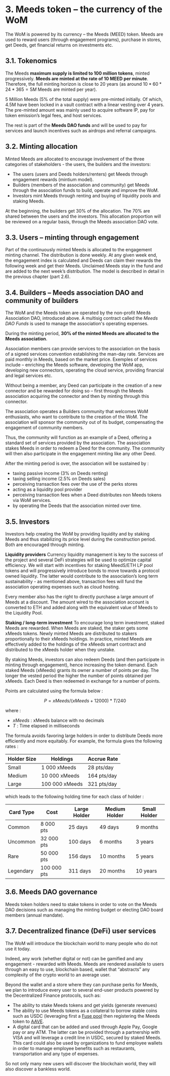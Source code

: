 # 3. Meeds token – the currency of the WoM

The WoM is powered by its currency – the Meeds (MEED) token. Meeds are used to reward users (through engagement programs), purchase in stores, get Deeds, get financial returns on investments etc.

## 3.1. Tokenomics

The Meeds **maximum supply is limited to 100 million tokens**, minted progressively. **Meeds are minted at the rate of 10 MEED per minute**. Therefore, the full minting horizon is close to 20 years (as around $10*60*24*365 = 5M$ Meeds are minted per year).

5 Million Meeds (5% of the total supply) were pre-minted initially. Of which, 4.5M have been locked in a vault contract with a linear vesting over 4 years.
The pre-minted amount was mainly used to acquire software IP, pay for token emission’s legal fees, and host services. 

The rest is part of the __Meeds DAO funds__ and will be used to pay for services and launch incentives such as airdrops and referral campaigns.


## 3.2. Minting allocation

Minted Meeds are allocated to encourage involvement of the three categories of stakeholders - the users, the builders and the investors:

- The users (users and Deeds holders/renters) get Meeds through engagement rewards (mintium model).
- Builders (members of the association and community) get Meeds through the association funds to build, operate and improve the WoM.
- Investors mint Meeds through renting and buying of liquidity pools and staking Meeds.

At the beginning, the builders get 30% of the allocation. The 70% are shared between the users and the investors. This allocation proportion will be reviewed on a regular basis, through the Meeds association DAO vote.

## 3.3. Users – minting through engagement

Part of the continuously minted Meeds is allocated to the engagement minting channel. The distribution is done weekly. At any given week end, the engagement index is calculated and Deeds can claim their rewards the following week and get their Meeds. Unclaimed Meeds stay in the fund and are added to the next week’s distribution.
The model is described in detail in the previous chapter (part 2.6).

## 3.4. Builders – Meeds association DAO and community of builders

The WoM and the Meeds token are operated by the non-profit Meeds Association DAO, introduced above. A multisig contract called the _Meeds DAO Funds_ is used to manage the association's operating expenses.

During the minting period, **30% of the minted Meeds are allocated to the Meeds association**.

Association members can provide services to the association on the basis of a signed services convention establishing the man-day rate. Services are paid monthly in Meeds, based on the market price. Exemples of services include – enriching the Meeds software, developing the WoM app, developing new connectors, operating the cloud service, providing financial and legal services etc.

Without being a member, any Deed can participate in the creation of a new connector and be rewarded for doing so – first through the Meeds association acquiring the connector and then by minting through this connector.

The association operates a Builders community that welcomes WoM enthusiasts, who want to contribute to the creation of the WoM. The association will sponsor the community out of its budget, compensating the engagement of community members.

Thus, the community will function as an example of a Deed, offering a standard set of services provided by the association. The association stakes Meeds in order to redeem a Deed for the community. The community will then also participate in the engagement minting like any other Deed.

After the minting period is over, the association will be sustained by :

- taxing passive income (3% on Deeds renting)
- taxing selling income (2.5% on Deeds sales)
- perceiving transaction fees over the use of the perks stores
- acting as a liquidity pool provider
- perceiving transaction fees when a Deed distributes non Meeds tokens via WoM services.
- by operating the Deeds that the association minted over time.


## 3.5. Investors

Investors help creating the WoM by providing liquidity and by staking Meeds and thus stabilizing its price level during the construction period. Both are encouraged through minting.

**Liquidity providers**
Currency liquidity management is key to the success of the project and several DeFi strategies will be used to optimize capital efficiency. We will start with incentives for staking MeedS/ETH LP pool tokens and will progressively introduce bonds to move towards a protocol owned liquidity. The latter would contribute to the association’s long term sustainability - as mentioned above, transaction fees will fund the association operating expenses such as cloud hosting.

Every member also has the right to directly purchase a large amount of Meeds at a discount. The amount wired to the association account is converted to ETH and added along with the equivalent value of Meeds to the Liquidity Pool.

**Staking / long-term investment**
To encourage long term investment, staked Meeds are rewarded. When Meeds are staked, the staker gets some xMeeds tokens. Newly minted Meeds are distributed to stakers proportionally to their xMeeds holdings. In practice, minted Meeds are effectively added to the holdings of the xMeeds smart contract and distributed to the xMeeds holder when they unstake.

By staking Meeds, investors can also redeem Deeds (and then participate in minting through engagement), hence increasing the token demand. Each staked Meeds (xMeeds) grants its owner a number of points per day. The longer the vested period the higher the number of points obtained per xMeeds. Each Deed is then redeemed in exchange for a number of points.

Points are calculated using the formula below :

 $$ P = xMeeds / (xMeeds + 12000) * T / 240 $$

 where :

- $xMeeds$ : xMeeds balance  with no decimals
- $T$ : Time elapsed in milliseconds

The formula avoids favoring large holders in order to distribute Deeds more efficiently and more equitably. For example, the formula gives the following rates :

| **Holder Size** | **Holdings** | **Accrue Rate**   | 
| --- | --- | --- |
| Small | 1 000 xMeeds | 28 pts/day |
| Medium | 10 000 xMeeds | 164 pts/day |
| Large | 100 000 xMeeds | 321 pts/day |


which leads to the following holding time for each class of holder :

| **Card Type**   | **Cost**   | **Large Holder** | **Medium Holder** | **Small Holder** |
| --- | --- | --- | --- | --- |
| Common | 8 000 pts | 25 days | 49 days | 9 months |
| Uncommon | 32 000 pts | 100 days | 6 months | 3 years |
| Rare | 50 000 pts | 156 days | 10 months | 5 years |
| Legendary | 100 000 pts | 311 days | 20 months | 10 years |

## 3.6. Meeds DAO governance

Meeds token holders need to stake tokens in order to vote on the Meeds DAO decisions such as managing the minting budget or electing DAO board members (annual mandate).

## 3.7. Decentralized finance (DeFi) user services

The WoM will introduce the blockchain world to many people who do not use it today.

Indeed, any work (whether digital or not) can be gamified and any engagement - rewarded with Meeds. Meeds are rendered available to users through an easy to use, blockchain based, wallet that “abstracts” any complexity of the crypto world to an average user.

Beyond the wallet and a store where they can purchase perks for Meeds, we plan to introduce every user to several end-user products powered by the Decentralized Finance protocols, such as:

- The ability to stake Meeds tokens and get yields (generate revenues)
- The ability to use Meeds tokens as a collateral to borrow stable coins such as USDC (leveraging first a [Fuse pool](https://app.rari.capital/fuse) then registering the Meeds token to [AAVE](https://aave.com/).
- A digital card that can be added and used through Apple Pay, Google pay or any ATM. The latter can be provided through a partnership with VISA and will leverage a credit line in USDC, secured by staked Meeds. This card could also be used by organizations to fund employee wallets in order to manage employee benefits such as restaurants, transportation and any type of expenses.

So not only many new users will discover the blockchain world, they will also discover a bankless world.

 
